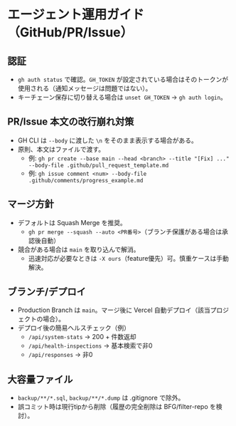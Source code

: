 # エージェント運用ガイド（GitHub/PR/Issue）

## 認証
- `gh auth status` で確認。`GH_TOKEN` が設定されている場合はそのトークンが使用される（通知メッセージは問題ではない）。
- キーチェーン保存に切り替える場合は `unset GH_TOKEN` → `gh auth login`。

## PR/Issue 本文の改行崩れ対策
- GH CLI は `--body` に渡した `\n` をそのまま表示する場合がある。
- 原則、本文はファイルで渡す。
  - 例: `gh pr create --base main --head <branch> --title "[Fix] ..." --body-file .github/pull_request_template.md`
  - 例: `gh issue comment <num> --body-file .github/comments/progress_example.md`

## マージ方針
- デフォルトは Squash Merge を推奨。
  - `gh pr merge --squash --auto <PR番号>`（ブランチ保護がある場合は承認後自動）
- 競合がある場合は `main` を取り込んで解消。
  - 迅速対応が必要なときは `-X ours`（feature優先）可。慎重ケースは手動解決。

## ブランチ/デプロイ
- Production Branch は `main`。マージ後に Vercel 自動デプロイ（該当プロジェクトの場合）。
- デプロイ後の簡易ヘルスチェック（例）
  - `/api/system-stats` → 200 + 件数返却
  - `/api/health-inspections` → 基本検索で非0
  - `/api/responses` → 非0

## 大容量ファイル
- `backup/**/*.sql`, `backup/**/*.dump` は .gitignore で除外。
- 誤コミット時は現行tipから削除（履歴の完全削除は BFG/filter-repo を検討）。

